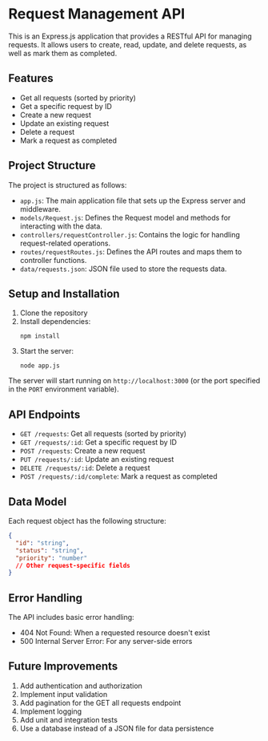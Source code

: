 # Request Management API

This is an Express.js application that provides a RESTful API for managing requests. It allows users to create, read, update, and delete requests, as well as mark them as completed.

## Features

- Get all requests (sorted by priority)
- Get a specific request by ID
- Create a new request
- Update an existing request
- Delete a request
- Mark a request as completed

## Project Structure

The project is structured as follows:

- `app.js`: The main application file that sets up the Express server and middleware.
- `models/Request.js`: Defines the Request model and methods for interacting with the data.
- `controllers/requestController.js`: Contains the logic for handling request-related operations.
- `routes/requestRoutes.js`: Defines the API routes and maps them to controller functions.
- `data/requests.json`: JSON file used to store the requests data.

## Setup and Installation

1. Clone the repository
2. Install dependencies:
   ```
   npm install
   ```
3. Start the server:
   ```
   node app.js
   ```

The server will start running on `http://localhost:3000` (or the port specified in the `PORT` environment variable).

## API Endpoints

- `GET /requests`: Get all requests (sorted by priority)
- `GET /requests/:id`: Get a specific request by ID
- `POST /requests`: Create a new request
- `PUT /requests/:id`: Update an existing request
- `DELETE /requests/:id`: Delete a request
- `POST /requests/:id/complete`: Mark a request as completed

## Data Model

Each request object has the following structure:

```json
{
  "id": "string",
  "status": "string",
  "priority": "number"
  // Other request-specific fields
}
```

## Error Handling

The API includes basic error handling:

- 404 Not Found: When a requested resource doesn't exist
- 500 Internal Server Error: For any server-side errors

## Future Improvements

1. Add authentication and authorization
2. Implement input validation
3. Add pagination for the GET all requests endpoint
4. Implement logging
5. Add unit and integration tests
6. Use a database instead of a JSON file for data persistence
